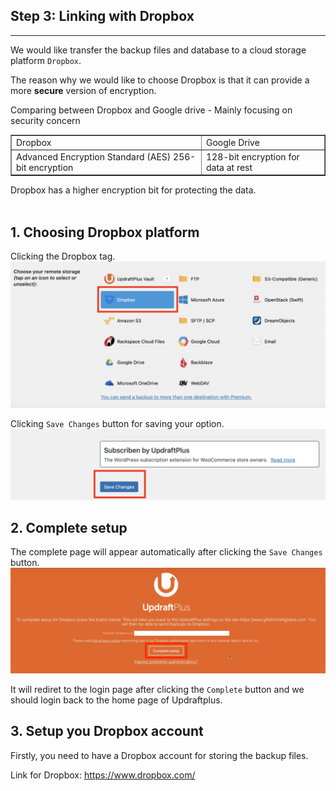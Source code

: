 ## **Step 3: Linking with Dropbox**
---
We would like transfer the backup files and database to a cloud storage platform `Dropbox`.

The reason why we would like to choose Dropbox is that it can provide a more **secure** version of encryption.

Comparing between Dropbox and Google drive - Mainly focusing on security concern
<table border="1">
    <tr>
        <td>Dropbox</td>
        <td>Google Drive</td>
    </tr>
        <tr>
        <td>Advanced Encryption Standard (AES) 256-bit encryption</td>
        <td>128-bit encryption for data at rest</td>
    </tr>
</table>
Dropbox has a higher encryption bit for protecting the data.
<br></br>

## 1. Choosing Dropbox platform
Clicking the Dropbox tag.
![Image](./assets/upDrop.png)

Clicking `Save Changes` button for saving your option.
![Image](./assets/upSave.png)

## 2. Complete setup
The complete page will appear automatically after clicking the `Save Changes` button.
![Image](./assets/upComplete.png)

It will rediret to the login page after clicking the `Complete` button and we should login back to the home page of Updraftplus.

## 3. Setup you Dropbox account
Firstly, you need to have a Dropbox account for storing the backup files.

Link for Dropbox: https://www.dropbox.com/